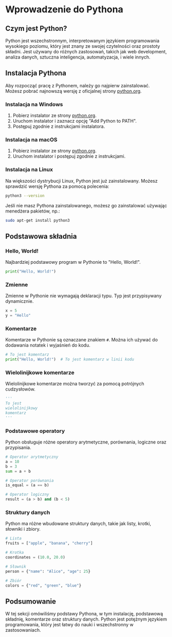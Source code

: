 
# Wprowadzenie do Pythona

## Czym jest Python?

Python jest wszechstronnym, interpretowanym językiem programowania wysokiego poziomu, który jest znany ze swojej czytelności oraz prostoty składni. Jest używany do różnych zastosowań, takich jak web development, analiza danych, sztuczna inteligencja, automatyzacja, i wiele innych.

## Instalacja Pythona

Aby rozpocząć pracę z Pythonem, należy go najpierw zainstalować. Możesz pobrać najnowszą wersję z oficjalnej strony [python.org](https://www.python.org/).

### Instalacja na Windows

1. Pobierz instalator ze strony [python.org](https://www.python.org/downloads/).
2. Uruchom instalator i zaznacz opcję "Add Python to PATH".
3. Postępuj zgodnie z instrukcjami instalatora.

### Instalacja na macOS

1. Pobierz instalator ze strony [python.org](https://www.python.org/downloads/).
2. Uruchom instalator i postępuj zgodnie z instrukcjami.

### Instalacja na Linux

Na większości dystrybucji Linux, Python jest już zainstalowany. Możesz sprawdzić wersję Pythona za pomocą polecenia:

```sh
python3 --version
```

Jeśli nie masz Pythona zainstalowanego, możesz go zainstalować używając menedżera pakietów, np.:

```sh
sudo apt-get install python3
```

## Podstawowa składnia

### Hello, World!

Najbardziej podstawowy program w Pythonie to "Hello, World!".

```python
print("Hello, World!")
```

### Zmienne

Zmienne w Pythonie nie wymagają deklaracji typu. Typ jest przypisywany dynamicznie.

```python
x = 5
y = "Hello"
```

### Komentarze

Komentarze w Pythonie są oznaczane znakiem `#`. Można ich używać do dodawania notatek i wyjaśnień do kodu.

```python
# To jest komentarz
print("Hello, World!")  # To jest komentarz w linii kodu
```

### Wielolinijkowe komentarze

Wielolinijkowe komentarze można tworzyć za pomocą potrójnych cudzysłowów.

```python
'''
To jest
wielolinijkowy
komentarz
'''
```

### Podstawowe operatory

Python obsługuje różne operatory arytmetyczne, porównania, logiczne oraz przypisania.

```python
# Operator arytmetyczny
a = 10
b = 3
sum = a + b

# Operator porównania
is_equal = (a == b)

# Operator logiczny
result = (a > b) and (b < 5)
```

### Struktury danych

Python ma różne wbudowane struktury danych, takie jak listy, krotki, słowniki i zbiory.

```python
# Lista
fruits = ["apple", "banana", "cherry"]

# Krotka
coordinates = (10.0, 20.0)

# Słownik
person = {"name": "Alice", "age": 25}

# Zbiór
colors = {"red", "green", "blue"}
```

## Podsumowanie

W tej sekcji omówiliśmy podstawy Pythona, w tym instalację, podstawową składnię, komentarze oraz struktury danych. Python jest potężnym językiem programowania, który jest łatwy do nauki i wszechstronny w zastosowaniach.
